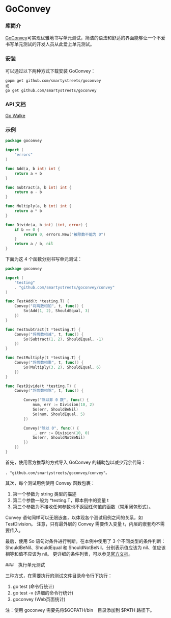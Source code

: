 GoConvey
===

### 库简介

[GoConvey](https://github.com/smartystreets/goconvey)可实现优雅地书写单元测试，简洁的语法和舒适的界面能够让一个不爱书写单元测试的开发人员从此爱上单元测试。

### 安装

可以通过以下两种方式下载安装 GoConvey：

```
gopm get github.com/smartystreets/goconvey
或
go get github.com/smartystreets/goconvey
```

### API 文档

[Go Walke](http://gowalker.org/github.com/smartystreets/goconvey)

### 示例

```go
package goconvey

import (
    "errors"
)

func Add(a, b int) int {
    return a + b
}

func Subtract(a, b int) int {
    return a - b
}

func Multiply(a, b int) int {
    return a * b
}

func Divide(a, b int) (int, error) {
    if b == 0 {
        return 0, errors.New("被除数不能为 0")
    }
    return a / b, nil
}
```

下面为这 4 个函数分别书写单元测试：

```go
package goconvey

import (
    "testing"
    . "github.com/smartystreets/goconvey/convey"
)

func TestAdd(t *testing.T) {
    Convey("将两数相加", t, func() {
        So(Add(1, 2), ShouldEqual, 3)
    })
}

func TestSubtract(t *testing.T) {
    Convey("将两数相减", t, func() {
        So(Subtract(1, 2), ShouldEqual, -1)
    })
}

func TestMultiply(t *testing.T) {
    Convey("将两数相乘", t, func() {
        So(Multiply(3, 2), ShouldEqual, 6)
    })
}

func TestDivide(t *testing.T) {
    Convey("将两数相除", t, func() {

        Convey("除以非 0 数", func() {
            num, err := Division(10, 2)
            So(err, ShouldBeNil)
            So(num, ShouldEqual, 5)
        })

        Convey("除以 0", func() {
            _, err := Division(10, 0)
            So(err, ShouldNotBeNil)
        })
    })
}

```

首先，使用官方推荐的方式导入 GoConvey 的辅助包以减少冗余代码：
```
. "github.com/smartystreets/goconvey/convey"。
```

其次，每个测试用例使用 Convey 函数包裹：

1. 第一个参数为 string 类型的描述
2. 第二个参数一般为 *testing.T，即本例中的变量 t
3. 第三个参数为不接收任何参数也不返回任何值的函数（常用闭包形式）。

Convey 语句同样可以无限嵌套，以体现各个测试用例之间的关系，如 TestDivision。
注意，只有最外层的 Convey 需要传入变量 t，内层的嵌套均不需要传入。

最后，使用 So 语句对条件进行判断。在本例中使用了 3 个不同类型的条件判断：ShouldBeNil、ShouldEqual 和 ShouldNotBeNil，分别表示值应该为 nil、值应该相等和值不应该为 nil。
更详细的条件列表，可以参见[官方文档](https://github.com/smartystreets/goconvey/wiki/Assertions)。

###　执行单元测试

三种方式，在需要执行的测试文件目录命令行下执行：

1. go test      (命令行统计)
2. go test -v   (详细的命令行统计)
3. goconvey     (Web页面统计)

注：使用 goconvey 需要先将$GOPATH/bin　目录添加到 $PATH 路径下。
